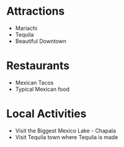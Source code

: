 # Attractions
- Mariachi
- Tequila
- Beautiful Downtown

# Restaurants

- Mexican Tacos
- Typical Mexican food

# Local Activities

- Visit the Biggest Mexico Lake - Chapala
- Visit Tequila town where Tequila is made
